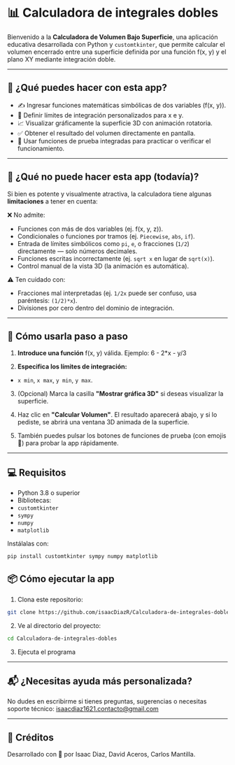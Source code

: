 # 📊 Calculadora de integrales dobles

Bienvenido a la **Calculadora de Volumen Bajo Superficie**, una aplicación educativa desarrollada con Python y `customtkinter`, que permite calcular el volumen encerrado entre una superficie definida por una función f(x, y) y el plano XY mediante integración doble.

---

## 🚀 ¿Qué puedes hacer con esta app?

- ✍️ Ingresar funciones matemáticas simbólicas de dos variables (f(x, y)).
- 🔢 Definir límites de integración personalizados para x e y.
- 📈 Visualizar gráficamente la superficie 3D con animación rotatoria.
- ✅ Obtener el resultado del volumen directamente en pantalla.
- 🧪 Usar funciones de prueba integradas para practicar o verificar el funcionamiento.

---

## 🧠 ¿Qué **no** puede hacer esta app (todavía)?

Si bien es potente y visualmente atractiva, la calculadora tiene algunas **limitaciones** a tener en cuenta:

❌ No admite:
- Funciones con más de dos variables (ej. f(x, y, z)).
- Condicionales o funciones por tramos (ej. `Piecewise`, `abs`, `if`).
- Entrada de límites simbólicos como `pi`, `e`, o fracciones (`1/2`) directamente — solo números decimales.
- Funciones escritas incorrectamente (ej. `sqrt x` en lugar de `sqrt(x)`).
- Control manual de la vista 3D (la animación es automática).

⚠️ Ten cuidado con:
- Fracciones mal interpretadas (ej. `1/2x` puede ser confuso, usa paréntesis: `(1/2)*x`).
- Divisiones por cero dentro del dominio de integración.

---

## 📸 Cómo usarla paso a paso

1. **Introduce una función** f(x, y) válida. Ejemplo:  6 - 2*x - y/3

2. **Especifica los límites de integración:**
- `x min`, `x max`, `y min`, `y max`.

3. (Opcional) Marca la casilla **"Mostrar gráfica 3D"** si deseas visualizar la superficie.

4. Haz clic en **"Calcular Volumen"**. El resultado aparecerá abajo, y si lo pediste, se abrirá una ventana 3D animada de la superficie.

5. También puedes pulsar los botones de funciones de prueba (con emojis 🎲) para probar la app rápidamente.

---


## 💻 Requisitos

- Python 3.8 o superior
- Bibliotecas:
- `customtkinter`
- `sympy`
- `numpy`
- `matplotlib`

Instálalas con:

```bash
pip install customtkinter sympy numpy matplotlib
```

## 📦 Cómo ejecutar la app
1. Clona este repositorio:
```bash
git clone https://github.com/isaacDiazR/Calculadora-de-integrales-dobles.git
```
2. Ve al directorio del proyecto:
```bash
cd Calculadora-de-integrales-dobles
```
3. Ejecuta el programa

---

## 📬 ¿Necesitas ayuda más personalizada?

No dudes en escribirme si tienes preguntas, sugerencias o necesitas soporte técnico: isaacdiaz1621.contacto@gmail.com

---

## 🤝 Créditos

Desarrollado con 💙 por Isaac Diaz, David Aceros, Carlos Mantilla.
